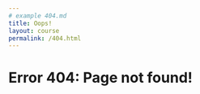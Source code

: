 ```yaml
---
# example 404.md
title: Oops!
layout: course
permalink: /404.html
---
```


# Error 404: Page not found!

